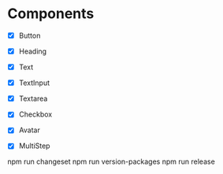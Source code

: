 # Components

- [X] Button
- [X] Heading
- [X] Text
- [X] TextInput
- [X] Textarea
- [X] Checkbox
- [X] Avatar
- [X] MultiStep


npm run changeset
npm run version-packages
npm run  release